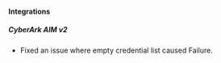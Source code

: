 
#### Integrations
##### CyberArk AIM v2
- Fixed an issue where empty credential list caused Failure.
